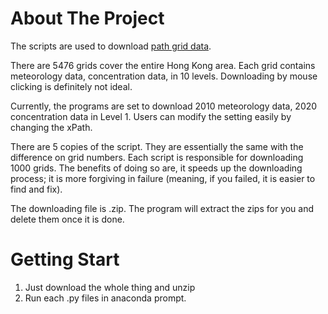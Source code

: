 # About The Project

The scripts are used to download [path grid data](https://path.epd.gov.hk/).

There are 5476 grids cover the entire Hong Kong area. Each grid contains meteorology data, concentration data, in 10 levels. Downloading by mouse clicking is definitely not ideal.

Currently, the programs are set to download 2010 meteorology data, 2020 concentration data in Level 1. Users can modify the setting easily by changing the xPath.

There are 5 copies of the script. They are essentially the same with the difference on grid numbers. Each script is responsible for downloading 1000 grids. The benefits of doing so are, it speeds up the downloading process; it is more forgiving in failure (meaning, if you failed, it is easier to find and fix).

The downloading file is .zip. The program will extract the zips for you and delete them once it is done.

# Getting Start
1. Just download the whole thing and unzip
2. Run each .py files in anaconda prompt.